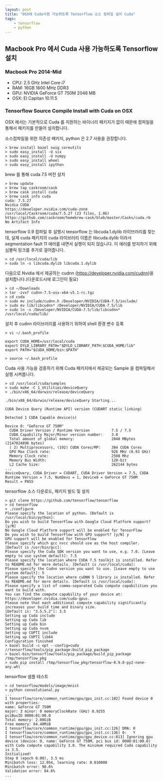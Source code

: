 ```yaml
---
layout: post
title: "OSX에 Cuda사용 가능하도록 Tensorflow 소스 컴파일 설치 Cuda"
tags:
    - tensorflow
    - python
---
```


## Macbook Pro 에서 Cuda 사용 가능하도록 Tensorflow 설치

### Macbook Pro 2014-Mid
* CPU: 2.5 GHz Intel Core i7
* RAM: 16GB 1600 MHz DDR3
* GPU: NVIDIA GeForce GT 750M 2048 MB
* OSX: El Capitan 10.11.5

### Tensorflow Source Compile Install with Cuda on OSX
OSX 에서는 기본적으로 Cuda 를 지원하는 바이너리 패키지가 없이 때문에 컴파일을 통해서 패키지를 만들어 설치합니다.

소스컴파일을 위한 의존성 패키지, python 은 2.7 사용을 권장합니다.

```
> brew install bazel swig coreutils
> sudo easy_install -U six
> sudo easy_install -U numpy
> sudo easy_install wheel
> sudo easy_install ipython
```

brew 를 통해 cuda 7.5 버전 설치

```
> brew update
> brew tap caskroom/cask
> brew cask install cuda
> brew cask info cuda
cuda: 7.5.27
Nvidia CUDA
https://developer.nvidia.com/cuda-zone
/usr/local/Caskroom/cuda/7.5.27 (23 files, 1.0G)
https://github.com/caskroom/homebrew-cask/blob/master/Casks/cuda.rb
No Artifact Info
```

tensorflow 0.9 컴파일 후 실행시 tensorflow 는 libcuda.1.dylib 라이브러리를 찾는데, 실제 cuda 패키지의 cuda 라이브러리 이름은 libcuda.dylib 이라서 segmentation fault 11 에러를 내면서 실행이 되지 않습니다. 이 에러를 방지하기 위해 심볼릭 링크를 추가로 걸어줍니다.

```
> cd /usr/local/cuda/lib
> sudo ln -s libcuda.dylib libcuda.1.dylib
```

다음으로 Nvidia 에서 제공하는 cudnn (https://developer.nvidia.com/cudnn)을 설치합니다.(다운로드시에 로그인이 필요)

```
> cd ~/Downloads
> tar -zvxf cudnn-7.5-osx-x64-v5.1-rc.tgz
> cd cuda
> sudo mv include/cudnn.h /Developer/NVIDIA/CUDA-7.5/include/
> sudo mv lib/libcudnn* /Developer/NVIDIA/CUDA-7.5/lib
> sudo ln -s /Developer/NVIDIA/CUDA-7.5/lib/libcudnn* /usr/local/cuda/lib/
```

설치 후 cudnn 라이브러리를 사용하기 위하여 shell 환경 변수 등록

```
> vi ~/.bash_profile

export CUDA_HOME=/usr/local/cuda
export DYLD_LIBRARY_PATH="$DYLD_LIBRARY_PATH:$CUDA_HOME/lib"
export PATH="$CUDA_HOME/bin:$PATH"

> source ~/.bash_profile
```

Cuda 사용 가능을 검증하기 위해 Cuda 패키지에서 제공되는 Sample 을 컴파일해서 실행 시켜봅니다.

```
> cd /usr/local/cuda/samples
> sudo make -C 1_Utilities/deviceQuery
> ./bin/x86_64/darwin/release/deviceQuery

./bin/x86_64/darwin/release/deviceQuery Starting...

CUDA Device Query (Runtime API) version (CUDART static linking)

Detected 1 CUDA Capable device(s)

Device 0: "GeForce GT 750M"
  CUDA Driver Version / Runtime Version          7.5 / 7.5
  CUDA Capability Major/Minor version number:    3.0
  Total amount of global memory:                 2048 MBytes (2147024896 bytes)
  ( 2) Multiprocessors, (192) CUDA Cores/MP:     384 CUDA Cores
  GPU Max Clock rate:                            926 MHz (0.93 GHz)
  Memory Clock rate:                             2508 Mhz
  Memory Bus Width:                              128-bit
  L2 Cache Size:                                 262144 bytes
...
deviceQuery, CUDA Driver = CUDART, CUDA Driver Version = 7.5, CUDA Runtime Version = 7.5, NumDevs = 1, Device0 = GeForce GT 750M
Result = PASS
```

tensorflow 소스 다운로드, 패키지 빌드 및 설치

```
> git clone https://github.com/tensorflow/tensorflow
> cd tensorflow
> ./configure
Please specify the location of python. [Default is /usr/local/bin/python]:
Do you wish to build TensorFlow with Google Cloud Platform support? [y/N]
No Google Cloud Platform support will be enabled for TensorFlow
Do you wish to build TensorFlow with GPU support? [y/N] y
GPU support will be enabled for TensorFlow
Please specify which gcc nvcc should use as the host compiler. [Default is /usr/bin/gcc]:
Please specify the Cuda SDK version you want to use, e.g. 7.0. [Leave empty to use system default]: 7.5
Please specify the location where CUDA 7.5 toolkit is installed. Refer to README.md for more details. [Default is /usr/local/cuda]:
Please specify the Cudnn version you want to use. [Leave empty to use system default]: 5
Please specify the location where cuDNN 5 library is installed. Refer to README.md for more details. [Default is /usr/local/cuda]:
Please specify a list of comma-separated Cuda compute capabilities you want to build with.
You can find the compute capability of your device at: https://developer.nvidia.com/cuda-gpus.
Please note that each additional compute capability significantly increases your build time and binary size.
[Default is: "3.5,5.2"]: 3.5
Setting up Cuda include
Setting up Cuda lib
Setting up Cuda bin
Setting up Cuda nvvm
Setting up CUPTI include
Setting up CUPTI lib64
Configuration finished
> bazel build -c opt --config=cuda //tensorflow/tools/pip_package:build_pip_package
> bazel-bin/tensorflow/tools/pip_package/build_pip_package /tmp/tensorflow_pkg
> sudo pip install /tmp/tensorflow_pkg/tensorflow-0.9.0-py2-none-any.whl
```

tensorflow 샘플 테스트

```
> cd tensorflow/models/image/mnist
> python convolutional.py
...
I tensorflow/core/common_runtime/gpu/gpu_init.cc:102] Found device 0 with properties:
name: GeForce GT 750M
major: 3 minor: 0 memoryClockRate (GHz) 0.9255
pciBusID 0000:01:00.0
Total memory: 2.00GiB
Free memory: 64.40MiB
I tensorflow/core/common_runtime/gpu/gpu_init.cc:126] DMA: 0
I tensorflow/core/common_runtime/gpu/gpu_init.cc:136] 0:   Y
I tensorflow/core/common_runtime/gpu/gpu_device.cc:813] Ignoring gpu device (device: 0, name: GeForce GT 750M, pci bus id: 0000:01:00.0) with Cuda compute capability 3.0. The minimum required Cuda capability is 3.5.
Initialized!
Step 0 (epoch 0.00), 3.5 ms
Minibatch loss: 12.054, learning rate: 0.010000
Minibatch error: 90.6%
Validation error: 84.6%
...
```
